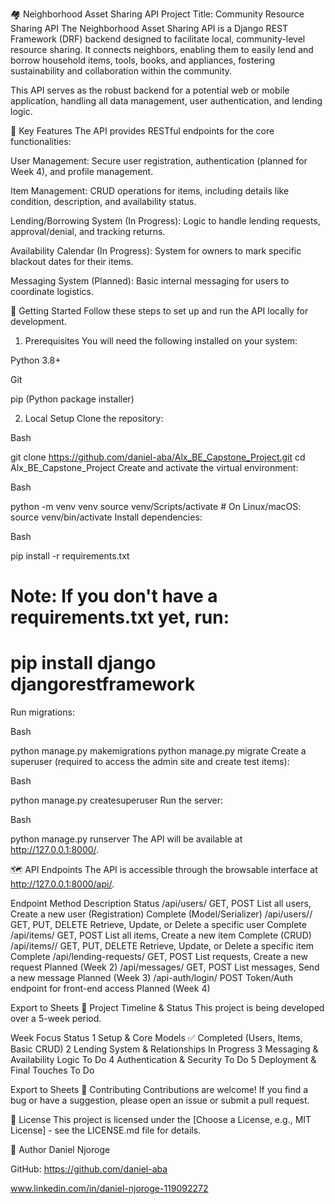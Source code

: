 🏘️ Neighborhood Asset Sharing API
Project Title: Community Resource Sharing API
The Neighborhood Asset Sharing API is a Django REST Framework (DRF) backend designed to facilitate local, community-level resource sharing. It connects neighbors, enabling them to easily lend and borrow household items, tools, books, and appliances, fostering sustainability and collaboration within the community.

This API serves as the robust backend for a potential web or mobile application, handling all data management, user authentication, and lending logic.

🌟 Key Features
The API provides RESTful endpoints for the core functionalities:

User Management: Secure user registration, authentication (planned for Week 4), and profile management.

Item Management: CRUD operations for items, including details like condition, description, and availability status.

Lending/Borrowing System (In Progress): Logic to handle lending requests, approval/denial, and tracking returns.

Availability Calendar (In Progress): System for owners to mark specific blackout dates for their items.

Messaging System (Planned): Basic internal messaging for users to coordinate logistics.

🚀 Getting Started
Follow these steps to set up and run the API locally for development.

1. Prerequisites
You will need the following installed on your system:

Python 3.8+

Git

pip (Python package installer)

2. Local Setup
Clone the repository:

Bash

git clone https://github.com/daniel-aba/Alx_BE_Capstone_Project.git
cd Alx_BE_Capstone_Project
Create and activate the virtual environment:

Bash

python -m venv venv
source venv/Scripts/activate  # On Linux/macOS: source venv/bin/activate
Install dependencies:

Bash

pip install -r requirements.txt
# Note: If you don't have a requirements.txt yet, run:
# pip install django djangorestframework
Run migrations:

Bash

python manage.py makemigrations
python manage.py migrate
Create a superuser (required to access the admin site and create test items):

Bash

python manage.py createsuperuser
Run the server:

Bash

python manage.py runserver
The API will be available at http://127.0.0.1:8000/.

🗺️ API Endpoints
The API is accessible through the browsable interface at http://127.0.0.1:8000/api/.

Endpoint	Method	Description	Status
/api/users/	GET, POST	List all users, Create a new user (Registration)	Complete (Model/Serializer)
/api/users/<pk>/	GET, PUT, DELETE	Retrieve, Update, or Delete a specific user	Complete
/api/items/	GET, POST	List all items, Create a new item	Complete (CRUD)
/api/items/<pk>/	GET, PUT, DELETE	Retrieve, Update, or Delete a specific item	Complete
/api/lending-requests/	GET, POST	List requests, Create a new request	Planned (Week 2)
/api/messages/	GET, POST	List messages, Send a new message	Planned (Week 3)
/api-auth/login/	POST	Token/Auth endpoint for front-end access	Planned (Week 4)

Export to Sheets
📅 Project Timeline & Status
This project is being developed over a 5-week period.

Week	Focus	Status
1	Setup & Core Models	✅ Completed (Users, Items, Basic CRUD)
2	Lending System & Relationships	In Progress
3	Messaging & Availability Logic	To Do
4	Authentication & Security	To Do
5	Deployment & Final Touches	To Do

Export to Sheets
🤝 Contributing
Contributions are welcome! If you find a bug or have a suggestion, please open an issue or submit a pull request.

📄 License
This project is licensed under the [Choose a License, e.g., MIT License] - see the LICENSE.md file for details.

👤 Author
Daniel Njoroge

GitHub: https://github.com/daniel-aba 

www.linkedin.com/in/daniel-njoroge-119092272
